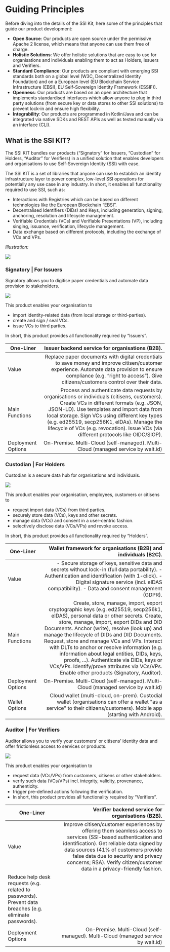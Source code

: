# Guiding Principles

Before diving into the details of the SSI Kit, here some of the principles that guide our product development:

* **Open Source**: Our products are open source under the permissive Apache 2 license, which means that anyone can use them free of charge.
* **Holistic Solutions**: We offer holistic solutions that are easy to use for organisations and individuals enabling them to act as Holders, Issuers and Verifiers.
* **Standard Compliance**: Our products are compliant with emerging SSI standards both on a global level (W3C, Decentralized Identity Foundation) and on a European level (EU Blockchain Service Infrastructure (EBSI), EU Self-Sovereign Identity Framework (ESSIF)).
* **Openness**: Our products are based on an open architecture that implements standardised interfaces which allow anyone to plug in third party solutions (from secure key or data stores to other SSI solutions) to prevent lock-in and ensure high flexibility.
* **Integrability**: Our products are programmed in Kotlin/Java and can be integrated via native SDKs and REST APIs as well as tested manually via an interface (CLI).

## What is the SSI KIT?

The SSI KIT bundles our products (“Signatory” for Issuers, “Custodian” for Holders, “Auditor” for Verifiers) in a unified solution that enables developers and organisations to use Self-Sovereign Identity (SSI) with ease.

The SSI KIT is a set of libraries that anyone can use to establish an identity infrastructure layer to power complex, low-level SSI operations for potentially any use case in any industry. In short, it enables all functionality required to use SSI, such as:

* Interactions with Registries which can be based on different technologies like the European Blockchain “EBSI”.
* Decentralised Identifiers (DIDs) and Keys, including generation, signing, anchoring, resolution and lifecycle management.
* Verifiable Credentials (VCs) and Verifiable Presentations (VP), including singing, issuance, verification, lifecycle management.
* Data exchange based on different protocols, including the exchange of VCs and VPs.

_Illustration:_&#x20;

![](SSI-Kit.png)

### Signatory | For Issuers

Signatory allows you to digitise paper credentials and automate data provision to stakeholders.

![](Signatory-Issuer.png)

This product enables your organisation to

* import identity-related data (from local storage or third-parties).
* create and sign / seal VCs.
* issue VCs to third parties.

In short, this product provides all functionality required by “Issuers”.

| One-Liner          |                                                                                                                                                                                                                                                                                                                               Issuer backend service for organisations (B2B). |
| ------------------ | ----------------------------------------------------------------------------------------------------------------------------------------------------------------------------------------------------------------------------------------------------------------------------------------------------------------------------------------------------------------------------: |
| Value              |                                                                                                                                               Replace paper documents with digital credentials to save money and improve citisen/customer experience. Automate data provision to ensure compliance (e.g. “right to access”). Give citizens/customers control over their data. |
| Main Functions     | Process and authenticate data requests by organisations or individuals (citisens, customers). Create VCs in different formats (e.g. JSON, JSON-LD). Use templates and import data from local storage. Sign VCs using different key types (e.g. ed25519, secp256K1, eIDAs). Manage the lifecycle of VCs (e.g. revocation). Issue VCs (via different protocols like OIDC/SIOP). |
| Deployment Options |                                                                                                                                                                                                                                                                                              On-Premise. Multi-Cloud (self-managed). Multi-Cloud (managed service by walt.id) |

### Custodian | For Holders

Custodian is a secure data hub for organisations and individuals.

![](Custodian-Holder.png)

This product enables your organisation, employees, customers or citisens to

* request import data (VCs) from third parties.
* securely store data (VCs), keys and other secrets.
* manage data (VCs) and consent in a user-centric fashion.
* selectively disclose data (VCs/VPs) and revoke access.

In short, this product provides all functionality required by “Holders”.

| One-Liner          |                                                                                                                                                                                                                                                                                                                                                                                                                                                                                                        Wallet framework for organisations (B2B) and individuals (B2C). |
| ------------------ | ---------------------------------------------------------------------------------------------------------------------------------------------------------------------------------------------------------------------------------------------------------------------------------------------------------------------------------------------------------------------------------------------------------------------------------------------------------------------------------------------------------------------------------------------------------------------: |
| Value              |                                                                                                                                                                                                                                                                                                                       - Secure storage of keys, sensitive data and secrets without lock-in (full data portability). - Authentication and identification (with 1-click). - Digital signature service (incl. eIDAS compatibility). - Data and consent management (GDPR). |
| Main Functions     | Create, store, manage, import, export cryptographic keys (e.g. ed25519, secp256k1, eIDAS), personal data or other secrets. Create, store, manage, import, export DIDs and DID Documents. Anchor (write), resolve (look up) and manage the lifecycle of DIDs and DID Documents. Request, store and manage VCs and VPs. Interact with DLTs to anchor or resolve information (e.g. information about legal entities, DIDs, keys, proofs, ...). Authenticate via DIDs, keys or VCs/VPs. Identify/prove attributes via VCs/VPs. Enable other products (Signatory, Auditor). |
| Deployment Options |                                                                                                                                                                                                                                                                                                                                                                                                                                                                                       On-Premise. Multi-Cloud (self-managed). Multi-Cloud (managed service by walt.id) |
| Wallet Options     |                                                                                                                                                                                                                                                                                                                                                                                               Cloud wallet (multi-cloud, on-prem). Custodial wallet (organisations can offer a wallet "as a service" to their citizens/customers). Mobile app (starting with Android). |

### Auditor | For Verifiers

Auditor allows you to verify your customers’ or citisens’ identity data and offer frictionless access to services or products.

![](Auditor-Verifier.png)

This product enables your organisation to

* request data (VCs/VPs) from customers, citisens or other stakeholders.
* verify such data (VCs/VPs) incl. integrity, validity, provenance, authenticity.
* trigger pre-defined actions following the verification.
* In short, this product provides all functionality required by “Verifiers”.

| One-Liner                                                                                                |                                                                                                                                                                                                                                                                      Verifier backend service for organisations (B2B). |
| -------------------------------------------------------------------------------------------------------- | ---------------------------------------------------------------------------------------------------------------------------------------------------------------------------------------------------------------------------------------------------------------------------------------------------------------------: |
| Value                                                                                                    | Improve citisen/customer experiences by offering them seamless access to services (SSI-based authentication and identification). Get reliable data signed by data sources (41% of customers provide false data due to security and privacy concerns; RSA). Verify citizen/customer data in a privacy-friendly fashion. |
| Reduce help desk requests (e.g. related to passwords). Prevent data breaches (e.g. eliminate passwords). |                                                                                                                                                                                                                                                                                                                        |
| Deployment Options                                                                                       |                                                                                                                                                                                                                                       On-Premise. Multi-Cloud (self-managed). Multi-Cloud (managed service by walt.id) |
